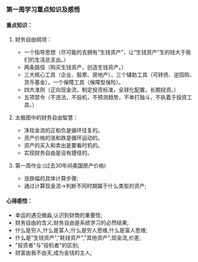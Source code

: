 ### 第一周学习重点知识及感悟
#### 重点知识：

1. 财务自由纲领：
    - 一个指导思想（尽可能的去拥有“生钱资产”，让“生钱资产”生的钱大于我们的生活总支出。）
    - 两条路径（购买生钱资产，创造生钱资产。）
    - 三大核心工具（企业、股票、房地产），三个辅助工具（可转债、逆回购、货币基金），一个保障工具（保障型保险）。
    - 四大准则（正向现金流，制定投资标准，全球化配置，长期投资。）
    - 五项禁令（不违法，不投机，不预测趋势，不单打独斗，不执着于投资工具。）

2. 太极图中的财务自由智慧：
    - 净现金流的正和负是循环往复的。
    - 资产价格的涨和跌是循环运动的。
    - 资产的买入和卖出是要看时机的。
    - 实现财务自由是没有捷径的。
3. 第一周作业:(过去30年间美国房产价格)
    - 涨跌幅的具体计算步骤;
    - 通过计算现金流->判断不同时期属于什么类型的资产;   

#### 心得感悟：
- 幸运的遇见微淼,认识到财商的重要性;
- 财务自由的含义;财务自由是系统学习的必然结果;
- 什么是穷人,什么是富人;什么是穷人思维,什么是富人思维;
- 什么是"生钱资产","耗钱资产","其他资产";现金流,价差;
- "投资者"与"投机者"的区别;
- 财富由我不由天,成为金钱的主人;

 

